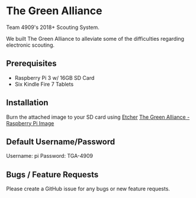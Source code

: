 # The Green Alliance
Team 4909's 2018+ Scouting System.

We built The Green Alliance to alleviate some of the difficulties regarding electronic scouting.

## Prerequisites
- Raspberry Pi 3 w/ 16GB SD Card
- Six Kindle Fire 7 Tablets

## Installation
Burn the attached image to your SD card using [Etcher](https://etcher.io)
[The Green Alliance - Raspberry Pi Image](#)

## Default Username/Password
Username: pi
Password: TGA-4909

## Bugs / Feature Requests
Please create a GitHub issue for any bugs or new feature requests.
